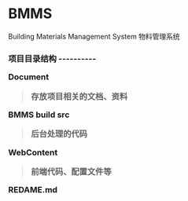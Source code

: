 
# **BMMS**  
Building Materials Management System 物料管理系统
<h3>项目目录结构
----------

**Document**
> 存放项目相关的文档、资料

**BMMS**
   build
   src
   > 后台处理的代码
 
   WebContent
   > 前端代码、配置文件等
 
**REDAME.md**
